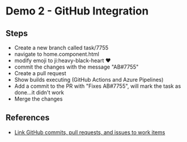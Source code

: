 # Demo 2 - GitHub Integration

## Steps

- Create a new branch called task/7755
- navigate to home.component.html
- modify emoji to ji:heavy-black-heart &#x2764;
- commit the changes with the message "AB#7755"
- Create a pull request
- Show builds executing (GitHub Actions and Azure Pipelines)
- Add a commit to the PR with "Fixes AB#7755", will mark the task as done...it didn't work
- Merge the changes

## References

- [Link GitHub commits, pull requests, and issues to work items](https://docs.microsoft.com/en-us/azure/devops/boards/github/link-to-from-github?view=azure-devops)